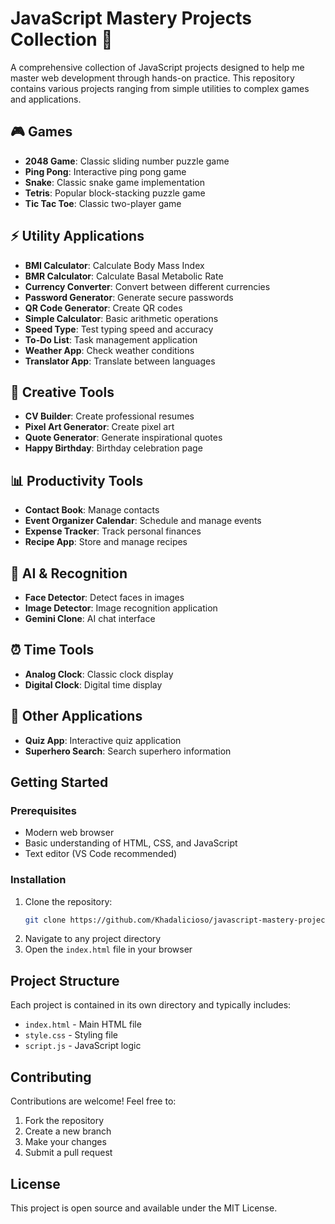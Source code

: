 # JavaScript Mastery Projects Collection 🚀

A comprehensive collection of JavaScript projects designed to help me master web development through hands-on practice. This repository contains various projects ranging from simple utilities to complex games and applications.

## 🎮 Games
- **2048 Game**: Classic sliding number puzzle game
- **Ping Pong**: Interactive ping pong game
- **Snake**: Classic snake game implementation
- **Tetris**: Popular block-stacking puzzle game
- **Tic Tac Toe**: Classic two-player game

## ⚡ Utility Applications
- **BMI Calculator**: Calculate Body Mass Index
- **BMR Calculator**: Calculate Basal Metabolic Rate
- **Currency Converter**: Convert between different currencies
- **Password Generator**: Generate secure passwords
- **QR Code Generator**: Create QR codes
- **Simple Calculator**: Basic arithmetic operations
- **Speed Type**: Test typing speed and accuracy
- **To-Do List**: Task management application
- **Weather App**: Check weather conditions
- **Translator App**: Translate between languages

## 🎨 Creative Tools
- **CV Builder**: Create professional resumes
- **Pixel Art Generator**: Create pixel art
- **Quote Generator**: Generate inspirational quotes
- **Happy Birthday**: Birthday celebration page

## 📊 Productivity Tools
- **Contact Book**: Manage contacts
- **Event Organizer Calendar**: Schedule and manage events
- **Expense Tracker**: Track personal finances
- **Recipe App**: Store and manage recipes

## 🤖 AI & Recognition
- **Face Detector**: Detect faces in images
- **Image Detector**: Image recognition application
- **Gemini Clone**: AI chat interface

## ⏰ Time Tools
- **Analog Clock**: Classic clock display
- **Digital Clock**: Digital time display

## 📱 Other Applications
- **Quiz App**: Interactive quiz application
- **Superhero Search**: Search superhero information

## Getting Started

### Prerequisites
- Modern web browser
- Basic understanding of HTML, CSS, and JavaScript
- Text editor (VS Code recommended)

### Installation
1. Clone the repository:
   ```bash
   git clone https://github.com/Khadalicioso/javascript-mastery-projects-collection.git
   ```
2. Navigate to any project directory
3. Open the `index.html` file in your browser

## Project Structure
Each project is contained in its own directory and typically includes:
- `index.html` - Main HTML file
- `style.css` - Styling file
- `script.js` - JavaScript logic

## Contributing
Contributions are welcome! Feel free to:
1. Fork the repository
2. Create a new branch
3. Make your changes
4. Submit a pull request

## License
This project is open source and available under the MIT License.

